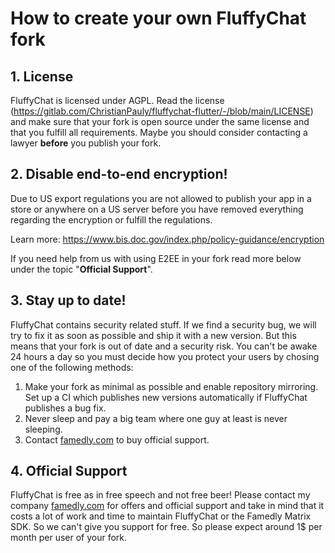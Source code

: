 # How to create your own FluffyChat fork

## 1. License
FluffyChat is licensed under AGPL. Read the license
(https://gitlab.com/ChristianPauly/fluffychat-flutter/-/blob/main/LICENSE) and 
make sure that your fork is open source under the same license and that you
fulfill all requirements. Maybe you should consider contacting a lawyer **before**
you publish your fork.

## 2. Disable end-to-end encryption!
Due to US export regulations you are not allowed to publish your app in
a store or anywhere on a US server before you have removed everything regarding
the encryption or fulfill the regulations.

Learn more:
https://www.bis.doc.gov/index.php/policy-guidance/encryption

If you need help from us with using E2EE in your fork read more below under the 
topic "**Official Support**".

## 3. Stay up to date!
FluffyChat contains security related stuff. If we find a security bug, we will
try to fix it as soon as possible and ship it with a new version. But this
means that your fork is out of date and a security risk. You can't be awake
24 hours a day so you must decide how you protect your users by chosing one
of the following methods:

1. Make your fork as minimal as possible and enable repository mirroring. Set
up a CI which publishes new versions automatically if FluffyChat publishes a
bug fix.
2. Never sleep and pay a big team where one guy at least is never sleeping.
3. Contact [famedly.com](https://famedly.com) to buy official support.

## 4. Official Support
FluffyChat is free as in free speech and not free beer! Please contact
my company [famedly.com](https://famedly.com) for offers and official support
and take in mind that it costs a lot of work and time to maintain FluffyChat
or the Famedly Matrix SDK. So we can't give you support for free. So please
expect around 1$ per month per user of your fork.
